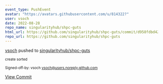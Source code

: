 ```yaml
---
event_type: PushEvent
avatar: "https://avatars.githubusercontent.com/u/814322?"
user: vsoch
date: 2022-08-28
repo_name: singularityhub/shpc-guts
html_url: https://github.com/singularityhub/shpc-guts/commit/d958fdbd426b26b36e8fbf8104711384113c793b
repo_url: https://github.com/singularityhub/shpc-guts
---
```


<a href='https://github.com/vsoch' target='_blank'>vsoch</a> pushed to <a href='https://github.com/singularityhub/shpc-guts' target='_blank'>singularityhub/shpc-guts</a>

<small>create sorted

Signed-off-by: vsoch <vsoch@users.noreply.github.com></small>

<a href='https://github.com/singularityhub/shpc-guts/commit/d958fdbd426b26b36e8fbf8104711384113c793b' target='_blank'>View Commit</a>